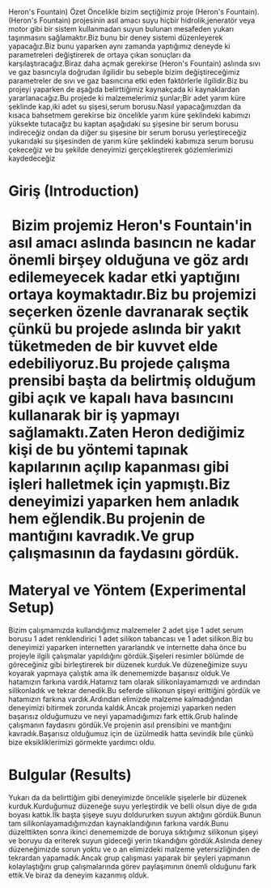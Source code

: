 
Heron's Fountain)
Özet
Öncelikle bizim seçtiğimiz proje (Heron's Fountain).(Heron's Fountain) projesinin asıl amacı suyu hiçbir hidrolik,jeneratör veya motor gibi bir sistem kullanmadan suyun bulunan mesafeden yukarı taşınmasını sağlamaktır.Biz bunu bir deney sistemi düzenleyerek yapacağız.Biz bunu yaparken aynı zamanda yaptığımız deneyde ki parametreleri değiştirerek de ortaya çıkan sonuçları da karşılaştıracağız.Biraz daha açmak gerekirse (Heron's Fountain) aslında sıvı ve gaz basıncıyla doğrudan ilgilidir bu sebeple bizim değiştireceğimiz parametreler de sıvı ve gaz basıncına etki eden faktörlerle ilgilidir.Biz bu projeyi yaparken de aşağıda belirttiğimiz kaynakçada ki kaynaklardan yararlanacağız.Bu projede ki malzemelerimiz şunlar;Bir adet yarım küre şeklinde kap,iki adet su şişesi,serum borusu.Nasıl yapacağımızdan da kısaca bahsetmem gerekirse biz öncelikle yarım küre şeklindeki kabımızı yüksekte tutacağız bu kaptan aşağıdaki su şişesine bir serum borusu indireceğiz ondan da diğer su şişesine bir serum borusu yerleştireceğiz yukarıdaki su şişesinden de yarım küre şeklindeki kabımıza serum borusu çekeceğiz ve bu şekilde deneyimizi gerçekleştirerek gözlemlerimizi kaydedeceğiz

# Giriş (Introduction)                                                                                                          Bizim projemiz Heron's Fountain'in asıl amacı aslında basıncın ne kadar önemli birşey olduğuna ve göz ardı edilemeyecek kadar etki yaptığını ortaya koymaktadır.Biz bu projemizi seçerken özenle davranarak seçtik çünkü bu projede aslında bir yakıt tüketmeden de bir kuvvet elde edebiliyoruz.Bu projede çalışma prensibi başta da belirtmiş olduğum gibi açık ve kapalı hava basıncını kullanarak bir iş yapmayı sağlamaktı.Zaten Heron dediğimiz kişi de bu yöntemi tapınak kapılarının açılıp kapanması gibi işleri halletmek için yapmıştı.Biz deneyimizi yaparken hem anladık hem eğlendik.Bu projenin de mantığını kavradık.Ve grup çalışmasının da faydasını gördük.
# Materyal ve Yöntem (Experimental Setup)

Bizim çalışmamızda kullandığımız malzemeler 2 adet şişe 1 adet serum borusu 1 adet renklendirici 1 adet silikon tabancası ve 1 adet silikon.Biz bu deneyimizi yaparken internetten yararlandık ve internette daha önce bu projeyle ilgili çalışmalar yapıldığını gördük.Şişeleri resimler bölümde de göreceğiniz gibi birleştirerek bir düzenek kurduk.Ve düzeneğimize suyu koyarak yapmaya çalıştık ama ilk denememizde başarısız olduk.Ve hatamızın farkına vardık.Hatamız tam olarak silikonlayamamızdı ve ardından silikonladık ve tekrar denedik.Bu seferde silikonun şişeyi erittiğini gördük ve hatamızın farkına vardık.Ardından elimizde malzeme kalmadığından deneyimizi bitirmek zorunda kaldık.Ancak projemizi yaparken neden başarısız olduğumuzu ve neyi yapamadığımızı fark ettik.Grub halinde çalışmanın faydasını gördük.Ve projenin asıl prensibini ve mantığını kavradık.Başarısız olduğumuz için de üzülmedik hatta sevindik bile çünkü bize eksikliklerimizi görmekte yardımcı oldu.





# Bulgular (Results)
Yukarı da da belirttiğim gibi deneyimizde öncelikle şişelerle bir düzenek kurduk.Kurduğumuz düzeneğe suyu yerleştirdik ve belli olsun diye de gıda boyası kattık.İlk başta şişeye suyu doldururken suyun aktığını gördük.Bunun tam silikonlayamadığımızdan kaynaklandığının farkına vardık.Bunu düzelttikten sonra ikinci denememizde de boruya sıktığımız silikonun şişeyi ve boruyu da eriterek suyun gideceği yerin tıkandığını gördük.Aslında deney düzeneğimizde sorun yoktu ve o an elimizdeki malzeme yetersizliğinden de tekrardan yapamadık.Ancak grup çalışması yaparak bir şeyleri yapmanın kolaylaştığını grup çalışmalarında görev paylaşımının önemli olduğunu fark ettik.Ve biraz da deneyim kazanmış olduk.





